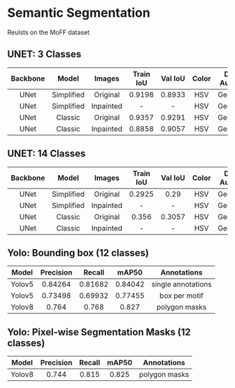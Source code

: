 # Semantic Segmentation

Reulsts on the MoFF dataset

## UNET: 3 Classes
| Backbone | Model | Images | Train IoU | Val IoU | Color | D. Aug. | Image Size |
|:-------:|:-------:|:-------:|:-------:|:-------:|:-------:|:-------:|:-------:|
| UNet | Simplified | Original | 0.9198 | 0.8933 | HSV | Geom | 256 |
| UNet | Simplified | Inpainted | - | - | HSV | Geom | 256 |
| UNet | Classic | Original | 0.9357 | 0.9291 | HSV | Geom | 512 |
| UNet | Classic | Inpainted | 0.8858 | 0.9057 | HSV | Geom | 512 |
	

## UNET: 14 Classes 
| Backbone | Model | Images | Train IoU | Val IoU | Color | D. Aug. | Image Size |
|:-------:|:-------:|:-------:|:-------:|:-------:|:-------:|:-------:|:-------:|
| UNet | Simplified | Original | 0.2925 | 0.29 | HSV | Geom  | 256 |
| UNet | Simplified | Inpainted | - | - | HSV | Geom  | 256 |
| UNet | Classic | Original | 0.356 | 0.3057 | HSV | Geom  | 512 |
| UNet | Classic | Inpainted | - | - | HSV | Geom  | 512 |

## Yolo: Bounding box (12 classes)

| Model | Precision | Recall | mAP50 | Annotations | 
|:-------:|:-------:|:-------:|:-------:|:-------:|
| Yolov5 | 0.84264 | 0.81682 | 0.84042 | single annotations 
| Yolov5 | 0.73498 | 0.69932 | 0.77455 | box per motif |  
| Yolov8 | 0.764 | 0.768 | 0.827 | polygon masks |

## Yolo: Pixel-wise Segmentation Masks (12 classes)

| Model | Precision | Recall | mAP50 | Annotations | 
|:-------:|:-------:|:-------:|:-------:|:-------:|
| Yolov8 | 0.744 | 0.815 | 0.825 | polygon masks |

